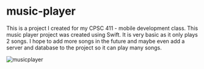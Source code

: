 # music-player

This is a project I created for my CPSC 411 - mobile development class. This music player project was created using Swift. It is very basic as it only
plays 2 songs. I hope to add more songs in the future and maybe even add a server and database to the project so it can play many songs. 

![musicplayer](https://user-images.githubusercontent.com/84287901/168494734-e208bd66-3564-45cb-85d6-8607958b6b9a.png)
